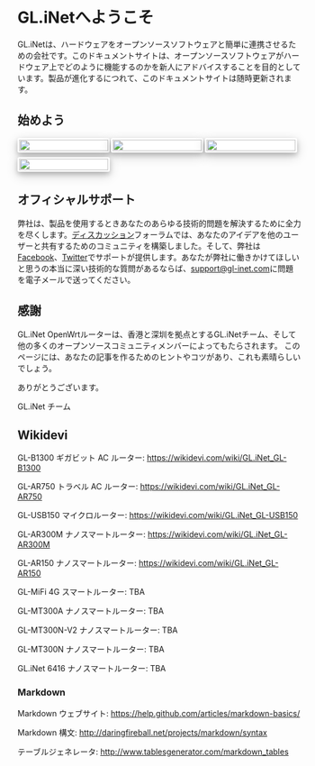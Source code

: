 # GL.iNetへようこそ

GL.iNetは、ハードウェアをオープンソースソフトウェアと簡単に連携させるための会社です。このドキュメントサイトは、オープンソースソフトウェアがハードウェア上でどのように機能するのかを新人にアドバイスすることを目的としています。製品が進化するにつれて、このドキュメントサイトは随時更新されます。
<style>
    .row1, .row2 {
	font-family: 'Lato', sans-serif;
	font-size: 15px !important;
	display: block;
	margin: 0px;
}
    .row-box {
	float: left;
	width: 100%;
	margin-bottom: 25px;
	display: grid;
	grid-template-columns: 33% 33% 33%;
	grid-template-rows: 50% 50%;
}
    .box-0, .box-1, .box-2, .box-3, .box-4, .box-5, .box-6 {
    float: left;
    width: 95%;
    margin-right: 2%;
    margin-bottom: 5%;
    background-color: #FFFFFF;
    box-shadow: 0 4px 8px 0 rgba(0, 0, 0, 0.2), 0 6px 20px 0 rgba(0,0,     0, 0.19);
    border-radius: 3px;
    border-style: solid;
    border-color: #ffffff
}
	.box-0:hover, .box-1:hover, .box-2:hover, .box-3:hover, .box-4:hover, .box-5:hover, .box-6:hover {
    border-color: #b6bde3 !important;
}
	@media only screen and (max-width: 30em) {
    	.row-box {
        grid-template-columns: 50% 50%;
        grid-template-rows: 33% 33% 33%;
    	}
}
</style>

<h2>始めよう</h2>
<div class="row1">
	<div class="row-box">
        <div class="box-0">
            <a href="https://docs.gl-inet.com/jp/3/setup/mini_router/first-time_setup/">
            	<img src="https://static.gl-inet.com/docs/jp/3/home/mini.png" width=100%>
            </a>
        </div>
		<div class="box-1">
    		<a href="https://docs.gl-inet.com/jp/3/setup/slate/first-time_setup/">
            	<img src="https://static.gl-inet.com/docs/en/3/home/docs_icon_750s.png" width=100%>
            </a>
    	</div>
    	<div class="box-2">
    		<a href="https://docs.gl-inet.com/jp/3/setup/travel_ac_router/first-time_setup/">
            	<img src="https://static.gl-inet.com/docs/en/3/home/docs_icon_750.png" width=100%>
            </a>
    	</div>
		<div class="box-3">
    		<a href="https://docs.gl-inet.com/jp/3/setup/brume/first-time_setup/">
            	<img src="https://static.gl-inet.com/docs/en/3/home/docs_icon_mv1000.png" width=100%>
            </a>
		</div>
	</div>
</div>
<br>
<h2 id="official-support">オフィシャルサポート</h2>
<p>弊社は、製品を使用するときあなたのあらゆる技術的問題を解決するために全力を尽くします。<a href="https://forum.gl-inet.com/">ディスカッション</a>フォーラムでは、あなたのアイデアを他のユーザーと共有するためのコミュニティを構築しました。そして、弊社は<a href="https://www.facebook.com/gl.inet.wifi/">Facebook</a>、<a href="https://twitter.com/GLiNetWiFi">Twitter</a>でサポートが提供します。あなたが弊社に働きかけてほしいと思うの本当に深い技術的な質問があるならば、<a href=mailto:support@gl-inet.com>support@gl-inet.com</a>に問題を電子メールで送ってください。</p>
<h2 id="thank-you">感謝</h2>
<p>GL.iNet OpenWrtルーターは、香港と深圳を拠点とするGL.iNetチーム、そして他の多くのオープンソースコミュニティメンバーによってもたらされます。 このページには、あなたの記事を作るためのヒントやコツがあり、これも素晴らしいでしょう。</p>
<p>ありがとうございます。 

GL.iNet チーム</p>
<h2 id="wikidevi">Wikidevi</h2>
<p>GL-B1300 ギガビット AC ルーター: <a href="https://wikidevi.com/wiki/GL.iNet_GL-B1300">https://wikidevi.com/wiki/GL.iNet_GL-B1300</a></p>
<p>GL-AR750 トラベル AC ルーター: <a href="https://wikidevi.com/wiki/GL.iNet_GL-AR750">https://wikidevi.com/wiki/GL.iNet_GL-AR750</a></p>
<p>GL-USB150 マイクロルーター: <a href="https://wikidevi.com/wiki/GL.iNet_GL-USB150">https://wikidevi.com/wiki/GL.iNet_GL-USB150</a></p>
<p>GL-AR300M ナノスマートルーター: <a href="https://wikidevi.com/wiki/GL.iNet_GL-AR300M">https://wikidevi.com/wiki/GL.iNet_GL-AR300M</a></p>
<p>GL-AR150 ナノスマートルーター: <a href="https://wikidevi.com/wiki/GL.iNet_GL-AR150">https://wikidevi.com/wiki/GL.iNet_GL-AR150</a></p>
<p>GL-MiFi 4G スマートルーター: TBA</p>
<p>GL-MT300A ナノスマートルーター: TBA</p>
<p>GL-MT300N-V2 ナノスマートルーター: TBA</p>
<p>GL-MT300N ナノスマートルーター: TBA</p>
<p>GL.iNet 6416 ナノスマートルーター: TBA</p>
<h3 id="markdown">Markdown</h3>
<p>Markdown ウェブサイト: <a href="https://help.github.com/articles/markdown-basics/">https://help.github.com/articles/markdown-basics/</a></p>
<p>Markdown 構文: <a href="http://daringfireball.net/projects/markdown/syntax">http://daringfireball.net/projects/markdown/syntax</a></p>
<p>テーブルジェネレータ: <a href="http://www.tablesgenerator.com/markdown_tables">http://www.tablesgenerator.com/markdown_tables</a></p>






